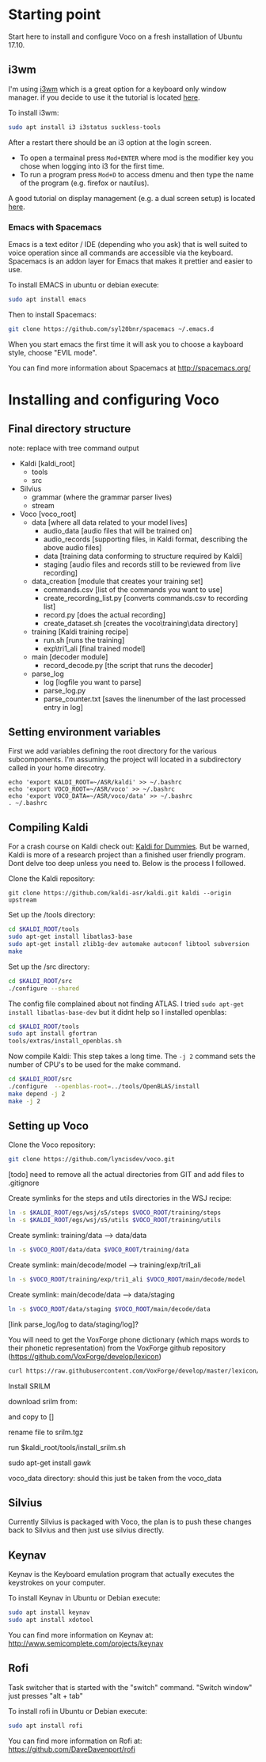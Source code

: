 # Starting point
Start here to install and configure Voco on a fresh installation of Ubuntu 17.10. 

## i3wm
I'm using [i3wm](https://i3wm.org/screenshots/) which is a great option for a keyboard only window manager. if you decide to use it the tutorial is located [here](https://i3wm.org/docs/userguide.html).

To install i3wm:
```bash
sudo apt install i3 i3status suckless-tools
```

After a restart there should be an i3 option at the login screen.  
- To open a termainal press ```Mod+ENTER``` where mod is the modifier key you chose when logging into i3 for the first time.  
- To run a program press ```Mod+D``` to access dmenu and then type the name of the program (e.g. firefox or nautilus).  

A good tutorial on display management (e.g. a dual screen setup) is located [here](http://christopherdecoster.com/posts/i3-wm/).

### Emacs with Spacemacs
Emacs is a text editor / IDE (depending who you ask) that is well suited to voice operation since all commands are accessible via the keyboard. Spacemacs is an addon layer for Emacs that makes it prettier and easier to use.  

To install EMACS in ubuntu or debian execute:
```bash
sudo apt install emacs
```

Then to install Spacemacs:
```bash
git clone https://github.com/syl20bnr/spacemacs ~/.emacs.d
```

When you start emacs the first time it will ask you to choose a kayboard style, choose "EVIL mode". 

You can find more information about Spacemacs at http://spacemacs.org/


# Installing and configuring Voco
## Final directory structure

note: replace with tree command output

- Kaldi [kaldi_root]
    - tools
    - src
- Silvius
    - grammar (where the grammar parser lives) 
    - stream 
- Voco [voco_root]
    - data [where all data related to your model lives]
        - audio_data [audio files that will be trained on]
        - audio_records [supporting files, in Kaldi format, describing the above audio files]
        - data [training data conforming to structure required by Kaldi]
        - staging [audio files and records still to be reviewed from live recording]
    - data_creation [module that creates your training set]
        - commands.csv [list of the commands you want to use]
        - create_recording_list.py [converts commands.csv to recording list]
        - record.py [does the actual recording]
        - create_dataset.sh [creates the voco\training\data directory]
    - training [Kaldi training recipe]
        - run.sh [runs the training]
        - exp\tri1_ali [final trained model]
    - main [decoder module]
        - record_decode.py [the script that runs the decoder]
    - parse_log
        - log [logfile you want to parse]
        - parse_log.py
        - parse_counter.txt [saves the linenumber of the last processed entry in log]
    


## Setting environment variables

First we add variables defining the root directory for the various subcomponents. I'm assuming the project will located in a subdirectory called <ASR> in your home direcotry.

```bashrc
echo 'export KALDI_ROOT=~/ASR/kaldi' >> ~/.bashrc
echo 'export VOCO_ROOT=~/ASR/voco' >> ~/.bashrc
echo 'export VOCO_DATA=~/ASR/voco/data' >> ~/.bashrc
. ~/.bashrc
```


## Compiling Kaldi

For a crash course on Kaldi check out: [Kaldi for Dummies](http://kaldi-asr.org/doc/kaldi_for_dummies.html). But be warned, Kaldi is more of a research project than a finished user friendly program. Dont delve too deep unless you need to. Below is the process I followed.


Clone the Kaldi repository:

```bashrc
git clone https://github.com/kaldi-asr/kaldi.git kaldi --origin upstream
```

Set up the /tools directory:


```bash
cd $KALDI_ROOT/tools
sudo apt-get install libatlas3-base
sudo apt-get install zlib1g-dev automake autoconf libtool subversion
make
```

Set up the /src directory:

```bash
cd $KALDI_ROOT/src
./configure --shared
```

The config file complained about not finding ATLAS. I tried ```sudo apt-get install libatlas-base-dev``` but it didnt help so I installed openblas:

```bash
cd $KALDI_ROOT/tools
sudo apt install gfortran
tools/extras/install_openblas.sh
```

Now compile Kaldi:
This step takes a long time. The ```-j 2``` command sets the number of CPU's to be used for the make command. 

```bash
cd $KALDI_ROOT/src
./configure  --openblas-root=../tools/OpenBLAS/install
make depend -j 2
make -j 2
```

## Setting up Voco

Clone the Voco repository:

```bash
git clone https://github.com/lyncisdev/voco.git
```

[todo] need to remove all the actual directories from GIT and add files to .gitignore


Create symlinks for the steps and utils directories in the WSJ recipe:

```bash
ln -s $KALDI_ROOT/egs/wsj/s5/steps $VOCO_ROOT/training/steps
ln -s $KALDI_ROOT/egs/wsj/s5/utils $VOCO_ROOT/training/utils
```

Create symlink: training/data --> data/data

```bash
ln -s $VOCO_ROOT/data/data $VOCO_ROOT/training/data
```

Create symlink: main/decode/model --> training/exp/tri1_ali

```bash
ln -s $VOCO_ROOT/training/exp/tri1_ali $VOCO_ROOT/main/decode/model
```


Create symlink: main/decode/data --> data/staging

```bash
ln -s $VOCO_ROOT/data/staging $VOCO_ROOT/main/decode/data
```

[link parse_log/log to data/staging/log]?




You will need to get the VoxForge phone dictionary (which maps words to their phonetic representation) from the VoxForge github repository (https://github.com/VoxForge/develop/lexicon)

```bash
curl https://raw.githubusercontent.com/VoxForge/develop/master/lexicon/VoxForgeDict.txt > $VOCO_ROOT/data_creation/VoxForgeDict
```
Install SRILM


download srilm from:

and copy to []

rename file to srilm.tgz


run $kaldi_root/tools/install_srilm.sh
 
sudo apt-get install gawk


voco_data directory:
should this just be taken from the voco_data

## Silvius

Currently Silvius is packaged with Voco, the plan is to push these changes back to Silvius and then just use silvius directly.


## Keynav
Keynav is the Keyboard emulation program that actually executes the keystrokes on your computer.

To install Keynav in Ubuntu or Debian execute:
```bash
sudo apt install keynav
sudo apt install xdotool
```

You can find more information on Keynav at: http://www.semicomplete.com/projects/keynav

## Rofi

Task switcher that is started with the "switch" command. "Switch window" just presses "alt + tab"

To install rofi in Ubuntu or Debian execute:
```bash
sudo apt install rofi
```

You can find more information on Rofi at: https://github.com/DaveDavenport/rofi

